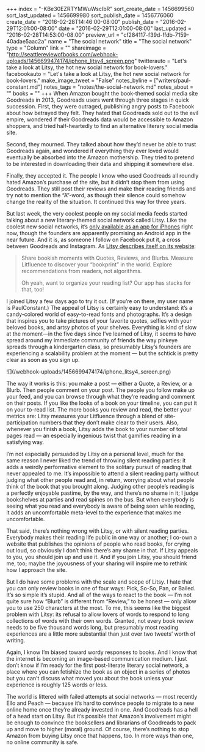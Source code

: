 +++
index = "-KBe30EZRTYMWuWscIbR"
sort_create_date = 1456699560
sort_last_updated = 1456699980
sort_publish_date = 1456776060
create_date = "2016-02-28T14:46:00-08:00"
publish_date = "2016-02-29T12:01:00-08:00"
date = "2016-02-29T12:01:00-08:00"
last_updated = "2016-02-28T14:53:00-08:00"
preview_url = "cf284117-f39d-ffdb-7159-40adae5aac2a"
name = "The social network"
title = "The social network"
type = "Column"
link = ""
shareimage = "http://seattlereviewofbooks.com/webhook-uploads/1456699474174/iphone_litsy4_screen.png"
twitterauto = "Let's take a look at Litsy, the hot new social network for book-lovers."
facebookauto = "Let's take a look at Litsy, the hot new social network for book-lovers."
make_image_tweet = "False"
notes_byline = ["writers/paul-constant.md"]
notes_tags = "notes/the-social-network.md"
notes_about = ""
books = ""
+++
When Amazon bought the book-themed social media site Goodreads in 2013, Goodreads users went through three stages in quick succession. First, they were outraged, publishing angry posts to Facebook about how betrayed they felt. They hated that Goodreads sold out to the evil empire, wondered if their Goodreads data would be accessible to Amazon shoppers, and tried half-heartedly to find an alternative literary social media site. 

Second, they mourned. They talked about how they’d never be able to trust Goodreads again, and wondered if everything they ever loved would eventually be absorbed into the Amazon mothership. They tried to pretend to be interested in downloading their data and shipping it somewhere else.

Finally, they accepted it. The people I know who used Goodreads all roundly hated Amazon’s purchase of the site, but it didn’t stop them from using Goodreads. They still post their reviews and make their reading friends and try not to mention the “A”-word, as though their silence could somehow change the reality of the situation. It continued this way for three years.

But last week, the very coolest people on my social media feeds started talking about a new literary-themed social network called Litsy. Like the coolest new social networks, it’s [only available as an app for iPhones](http://litsy.com/) right now, though the founders are apparently promising an Android app in the near future. And it is, as someone I follow on Facebook put it, a cross between Goodreads and Instagram. As [Litsy describes itself on its website](http://litsy.com/):

<blockquote><p>Share bookish moments with Quotes, Reviews, and Blurbs. Measure Litfluence to discover your “bookprint” in the world. Explore recommendations from readers, not algorithms.</p>

<p>Oh yeah, want to organize your reading list? Our app has stacks for that, too!</p></blockquote>

I joined Litsy a few days ago to try it out. (If you’re on there, my user name is PaulConstant.) The appeal of Litsy is certainly easy to understand: it’s a candy-colored world of easy-to-read fonts and photographs. It’s a design that inspires you to take pictures of your favorite quotes, selfies with your beloved books, and artsy photos of your shelves. Everything is kind of slow at the moment—in the five days since I’ve learned of Litsy, it seems to have spread around my immediate community of friends the way pinkeye spreads through a kindergarten class, so presumably Litsy’s founders are experiencing a scalability problem at the moment — but the schtick is pretty clear as soon as you sign up. 

<p class="image-left">![](/webhook-uploads/1456699474174/iphone_litsy4_screen.png)</p>The way it works is this: you make a post — either a Quote, a Review, or a Blurb. Then people comment on your post. The people you follow make up your feed, and you can browse through what they’re reading and comment on their posts. If you like the looks of a book on your timeline, you can put it on your to-read list. The more books you review and read, the better your metrics are: Litsy measures your Litfluence through a blend of site-participation numbers that they don’t make clear to their users. Also, whenever you finish a book, Litsy adds the book to your number of total pages read — an especially ingenious twist that gamifies reading in a satisfying way.

I’m not especially persuaded by Litsy on a personal level, much for the same reason I never liked the trend of throwing silent reading parties: it adds a weirdly performative element to the solitary pursuit of reading that never appealed to me. It’s impossible to attend a silent reading party without judging what other people read and, in return, worrying about what people think of the book that you brought along. Judging other people’s reading is a perfectly enjoyable pastime, by the way, and there’s no shame in it; I judge bookshelves at parties and read spines on the bus. But when everybody is seeing what you read and everybody is aware of being seen while reading, it adds an uncomfortable meta-level to the experience that makes me uncomfortable.

That said, there’s nothing wrong with Litsy, or with silent reading parties. Everybody makes their reading life public in one way or another; I co-own a website that publishes the opinions of people who read books, for crying out loud, so obviously I don’t think there’s any shame in that. If Litsy appeals to you, you should join up and use it. And if you join Litsy, you should friend me, too; maybe the joyousness of your sharing will inspire me to rethink how I approach the site.

But I do have some problems with the scale and scope of Litsy. I hate that you can only review books in one of four ways:  Pick, So-So, Pan, or Bailed. It’s so simple it’s stupid. And all of the ways to react to the book — I’m not quite sure how “Blurb” is different from “Review,” to be honest — only allow you to use 250 characters at the most. To me, this seems like the biggest problem with Litsy: its refusal to allow lovers of words to respond to long collections of words with their own words. Granted, not every book review needs to be five thousand words long, but presumably most reading experiences are a little more substantial than just over two tweets’ worth of writing.

Again, I know I’m biased toward wordy responses to books. And I know that the internet is becoming an image-based communication medium. I just don’t know if I’m ready for the first post-literate literary social network, a place where you can fetishize the book as an object in a series of photos but you can’t discuss what moved you about the book unless your experience is roughly 125 words or less.

The world is littered with failed attempts at social networks — most recently Ello and Peach — because it’s hard to convince people to migrate to a new online home once they’re already invested in one. And Goodreads has a hell of a head start on Litsy. But it’s possible that Amazon’s involvement might be enough to convince the booksellers and librarians of Goodreads to pack up and move to higher (moral) ground. Of course, there’s nothing to stop Amazon from buying Litsy once that happens, too. In more ways than one, no online community is safe. 